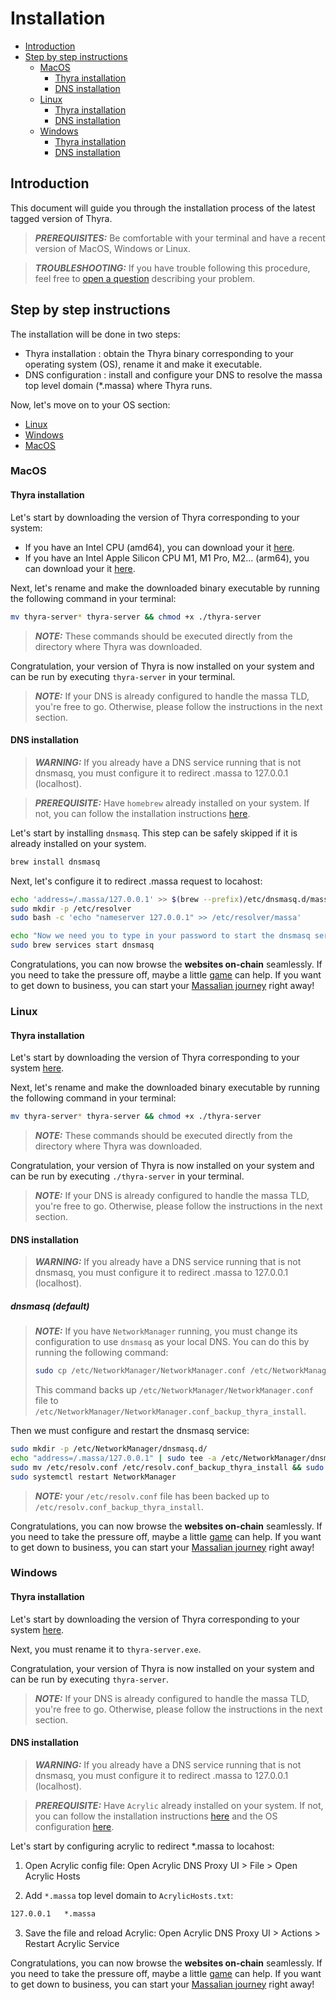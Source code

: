 # Installation

* [Introduction](#introduction)
* [Step by step instructions](#step-by-step-instructions)
    - [MacOS](#macos)
        + [Thyra installation](#thyra-installation)
        + [DNS installation](#dns-installation)
    - [Linux](#linux)
        + [Thyra installation](#thyra-installation-1)
        + [DNS installation](#dns-installation-1)
    - [Windows](#windows)
        + [Thyra installation](#thyra-installation-2)
        + [DNS installation](#dns-installation-2)

## Introduction
This document will guide you through the installation process of the latest tagged version of Thyra.

> **_PREREQUISITES:_** Be comfortable with your terminal and have a recent version of MacOS, Windows or Linux.

> **_TROUBLESHOOTING:_** If you have trouble following this procedure, feel free to [open a question](https://github.com/massalabs/thyra/issues/new) describing your problem. 

## Step by step instructions

The installation will be done in two steps:
- Thyra installation : obtain the Thyra binary corresponding to your operating system (OS), rename it and make it executable.
- DNS configuration : install and configure your DNS to resolve the massa top level domain (*.massa) where Thyra runs.

Now, let's move on to your OS section:
- [Linux](#linux)
- [Windows](#windows)
- [MacOS](#macos)


### MacOS

#### Thyra installation

Let's start by downloading the version of Thyra corresponding to your system:
* If you have an Intel CPU (amd64), you can download your it [here](https://github.com/massalabs/thyra/releases/latest/download/thyra-server_darwin_amd64).
* If you have an Intel Apple Silicon CPU M1, M1 Pro, M2... (arm64), you can download your it [here](https://github.com/massalabs/thyra/releases/latest/download/thyra-server_darwin_arm64).

Next, let's rename and make the downloaded binary executable by running the following command in your terminal:

```sh
mv thyra-server* thyra-server && chmod +x ./thyra-server
```

> **_NOTE:_** These commands should be executed directly from the directory where Thyra was downloaded.

Congratulation, your version of Thyra is now installed on your system and can be run by executing `thyra-server` in your terminal.

> **_NOTE:_** If your DNS is already configured to handle the massa TLD, you're free to go. Otherwise, please follow the instructions in the next section.

#### DNS installation

> **_WARNING:_** If you already have a DNS service running that is not dnsmasq, you must configure it to redirect .massa to 127.0.0.1 (localhost).

> **_PREREQUISITE:_** Have `homebrew` already installed on your system. If not, you can follow the installation instructions [here](https://brew.sh).

Let's start by installing `dnsmasq`. This step can be safely skipped if it is already installed on your system.
```sh
brew install dnsmasq
```

Next, let's configure it to redirect .massa request to locahost:

```sh
echo 'address=/.massa/127.0.0.1' >> $(brew --prefix)/etc/dnsmasq.d/massa.conf
sudo mkdir -p /etc/resolver
sudo bash -c 'echo "nameserver 127.0.0.1" >> /etc/resolver/massa'

echo "Now we need you to type in your password to start the dnsmasq service."
sudo brew services start dnsmasq
```

Congratulations, you can now browse the **websites on-chain** seamlessly. If you need to take the pressure off, maybe a little [game](http://flappy.massa) can help.
If you want to get down to business, you can start your [Massalian journey](http://my.massa/thyra/wallet) right away!


### Linux

#### Thyra installation

Let's start by downloading the version of Thyra corresponding to your system [here](https://github.com/massalabs/thyra/releases/latest/download/thyra-server_linux_amd64).

Next, let's rename and make the downloaded binary executable by running the following command in your terminal:

```sh
mv thyra-server* thyra-server && chmod +x ./thyra-server
```

> **_NOTE:_** These commands should be executed directly from the directory where Thyra was downloaded.

Congratulation, your version of Thyra is now installed on your system and can be run by executing `./thyra-server` in your terminal.

> **_NOTE:_** If your DNS is already configured to handle the massa TLD, you're free to go. Otherwise, please follow the instructions in the next section.

#### DNS installation

> **_WARNING:_** If you already have a DNS service running that is not dnsmasq, you must configure it to redirect .massa to 127.0.0.1 (localhost).

##### dnsmasq (default)

> **_NOTE:_** If you have `NetworkManager` running, you must change its configuration to use `dnsmasq` as your local DNS. You can do this by running the following command:
>
>```sh
>sudo cp /etc/NetworkManager/NetworkManager.conf /etc/NetworkManager/NetworkManager.conf_backup_thyra_install && sudo sed -i "s/keyfile/keyfile\ndns=dnsmasq/g" /etc/NetworkManager/NetworkManager.conf
>```
> This command backs up `/etc/NetworkManager/NetworkManager.conf` file to `/etc/NetworkManager/NetworkManager.conf_backup_thyra_install`.

Then we must configure and restart the dnsmasq service:

```sh
sudo mkdir -p /etc/NetworkManager/dnsmasq.d/
echo "address=/.massa/127.0.0.1" | sudo tee -a /etc/NetworkManager/dnsmasq.d/massa.conf > /dev/null
sudo mv /etc/resolv.conf /etc/resolv.conf_backup_thyra_install && sudo ln -s /var/run/NetworkManager/resolv.conf /etc/resolv.conf
sudo systemctl restart NetworkManager
```

> **_NOTE:_** your `/etc/resolv.conf` file has been backed up to `/etc/resolv.conf_backup_thyra_install`.

Congratulations, you can now browse the **websites on-chain** seamlessly. If you need to take the pressure off, maybe a little [game](http://flappy.massa) can help.
If you want to get down to business, you can start your [Massalian journey](http://my.massa/thyra/wallet) right away!

### Windows

#### Thyra installation

Let's start by downloading the version of Thyra corresponding to your system [here](https://github.com/massalabs/thyra/releases/latest/download/thyra-server_windows_amd64).

Next, you must rename it to `thyra-server.exe`.

Congratulation, your version of Thyra is now installed on your system and can be run by executing `thyra-server`.

> **_NOTE:_** If your DNS is already configured to handle the massa TLD, you're free to go. Otherwise, please follow the instructions in the next section.

#### DNS installation

> **_WARNING:_** If you already have a DNS service running that is not dnsmasq, you must configure it to redirect .massa to 127.0.0.1 (localhost).

> **_PREREQUISITE:_** Have `Acrylic` already installed on your system. If not, you can follow the installation instructions [here](https://mayakron.altervista.org/support/acrylic/Home.htm) and the OS configuration [here](https://mayakron.altervista.org/support/acrylic/Windows10Configuration.htm).

Let's start by configuring acrylic to redirect *.massa to locahost:
1. Open Acrylic config file: Open Acrylic DNS Proxy UI > File > Open Acrylic Hosts

2. Add `*.massa` top level domain to `AcrylicHosts.txt`: 
```txt
127.0.0.1   *.massa
```
3. Save the file and reload Acrylic: Open Acrylic DNS Proxy UI > Actions > Restart Acrylic Service

Congratulations, you can now browse the **websites on-chain** seamlessly. If you need to take the pressure off, maybe a little [game](http://flappy.massa) can help.
If you want to get down to business, you can start your [Massalian journey](http://my.massa/thyra/wallet) right away!

